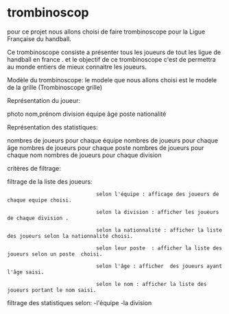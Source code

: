 # trombinoscop
 pour ce projet nous allons choisi de faire trombinoscope pour la Ligue Française du handball.

Ce trombinoscope consiste  a présenter tous les joueurs de tout les ligue de handball en france .
et le objectif de ce trombinoscope c'est de  permettra au monde entiers de mieux connaitre les joueurs. 


Modèle du trombinoscope:
le modele que nous allons choisi est  le modele de la grille (Trombinoscope grille)  

Représentation du joueur:

photo
nom,prénom
division
équipe
âge
poste
nationalité 




Représentation des statistiques:

nombres de joueurs pour chaque équipe
nombres de joueurs pour chaque âge
nombres de joueurs pour chaque poste
nombres de joueurs pour chaque nom
nombres de joueurs pour chaque division


critères de filtrage:


filtrage de la liste des joueurs:

                                 selon l'équipe : afficage des joueurs de chaque equipe choisi.

                                 selon la division : afficher les joueurs de chaque division .

                                 selon la nationnalité : afficher la liste des joueurs selon la nationnalité choisi.

                                 selon leur poste  : afficher la liste des joueurs selon un poste  choisi.

                                 selon l'âge : afficher  des joueurs ayant l'âge saisi.

                                 selon le nom : afficher la liste des joueurs portant le nom saisi.


filtrage des statistiques selon:
                                      -l'équipe 
                                      -la division 

 
